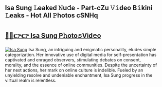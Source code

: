 ## Isa Sung 𝙻eaked 𝙽u𝚍e - Part-cZu 𝚅𝚒deo B𝚒kini 𝙻eaks - Hot All 𝙿hotos cSNHq

# <h2><a href="http://ld0e059.urlbe.top/?page=Isa+Sung">🔗🔗👉👉 Isa Sung P𝚑oto𝚜Vid𝚎o</a></h2>

[![Isa Sung](https://i.imgur.com/eBuTRDB.gif)](http://ld0e059.urlbe.top/?page=Isa+Sung)
Isa Sung, an intriguing and enigmatic personality, eludes simple categorization. Her innovative use of digital media for self-presentation has captivated and enraged observers, stimulating debates on consent, morality, and the essence of online communities. Despite the uncertainty of her next actions, her mark on online culture is indelible. Fueled by an unyielding resolve and undeniable enchantment, Isa Sung progress in the virtual realm is relentless.
